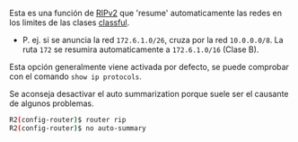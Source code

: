 Esta es una función de [RIPv2](RIPv2.md) que 'resume' automaticamente las redes en los limites de las clases [classful](../classful.md). 
- P. ej. si se anuncia la red `172.6.1.0/26`, cruza por la red `10.0.0.0/8`. La ruta `172` se resumira automaticamente a `172.6.1.0/16` (Clase B). 


Esta opción generalmente viene activada por defecto, se puede comprobar con el comando `show ip protocols`.  

Se aconseja desactivar el auto summarization porque suele ser el causante de algunos problemas. 

``` bash
R2(config-router)$ router rip
R2(config-router)$ no auto-summary
```